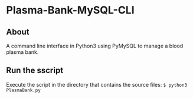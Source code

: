 # Plasma-Bank-MySQL-CLI

## About
 A command line interface in Python3 using PyMySQL to manage a blood plasma bank.


## Run the sscript

Execute the script in the directory that contains the source files:
    ```
    $ python3 PlasmaBank.py
    ```
